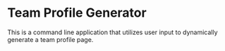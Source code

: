 # Team Profile Generator

This is a command line application that utilizes user input to dynamically generate a team profile page. 
